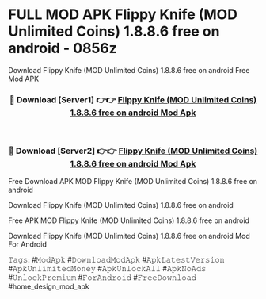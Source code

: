 # FULL MOD APK Flippy Knife (MOD Unlimited Coins) 1.8.8.6 free on android - 0856z
Download Flippy Knife (MOD Unlimited Coins) 1.8.8.6 free on android Free Mod APK

<div align="center">
<h3>🔴 Download [Server1] 👉👉 <a href="https://apk-comot.site?title=Flippy_Knife_(MOD_Unlimited_Coins)_1.8.8.6_free_on_android">Flippy Knife (MOD Unlimited Coins) 1.8.8.6 free on android Mod Apk</a></h3><br>

<h3>🔴 Download [Server2] 👉👉 <a href="https://apk-comot.site?title=Flippy_Knife_(MOD_Unlimited_Coins)_1.8.8.6_free_on_android">Flippy Knife (MOD Unlimited Coins) 1.8.8.6 free on android Mod Apk</a></h3>
</div>


Free Download APK MOD Flippy Knife (MOD Unlimited Coins) 1.8.8.6 free on android

Download Flippy Knife (MOD Unlimited Coins) 1.8.8.6 free on android 

Free APK MOD Flippy Knife (MOD Unlimited Coins) 1.8.8.6 free on android 

Download Flippy Knife (MOD Unlimited Coins) 1.8.8.6 free on android Mod For Android

𝚃𝚊𝚐𝚜: #𝙼𝚘𝚍𝙰𝚙𝚔 #𝙳𝚘𝚠𝚗𝚕𝚘𝚊𝚍𝙼𝚘𝚍𝙰𝚙𝚔 #𝙰𝚙𝚔𝙻𝚊𝚝𝚎𝚜𝚝𝚅𝚎𝚛𝚜𝚒𝚘𝚗 #𝙰𝚙𝚔𝚄𝚗𝚕𝚒𝚖𝚒𝚝𝚎𝚍𝙼𝚘𝚗𝚎𝚢 #𝙰𝚙𝚔𝚄𝚗𝚕𝚘𝚌𝚔𝙰𝚕𝚕 #𝙰𝚙𝚔𝙽𝚘𝙰𝚍𝚜 #𝚄𝚗𝚕𝚘𝚌𝚔𝙿𝚛𝚎𝚖𝚒𝚞𝚖 #𝙵𝚘𝚛𝙰𝚗𝚍𝚛𝚘𝚒𝚍 #𝙵𝚛𝚎𝚎𝙳𝚘𝚠𝚗𝚕𝚘𝚊𝚍 #home_design_mod_apk
